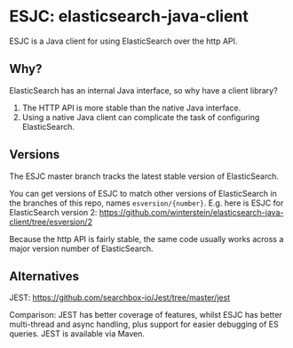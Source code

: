 # ESJC: elasticsearch-java-client

ESJC is a Java client for using ElasticSearch over the http API.

## Why?

ElasticSearch has an internal Java interface, so why have a client library?

1. The HTTP API is more stable than the native Java interface.
2. Using a native Java client can complicate the task of configuring ElasticSearch.

## Versions

The ESJC master branch tracks the latest stable version of ElasticSearch.

You can get versions of ESJC to match other versions of ElasticSearch in the branches of this repo, names `esversion/{number}`. 
E.g. here is ESJC for ElasticSearch version 2: https://github.com/winterstein/elasticsearch-java-client/tree/esversion/2

Because the http API is fairly stable, the same code usually works across a major version number of ElasticSearch.

## Alternatives

JEST: https://github.com/searchbox-io/Jest/tree/master/jest

Comparison: JEST has better coverage of features, whilst ESJC has better multi-thread and async handling, plus support for easier debugging of ES queries. JEST is available via Maven.

